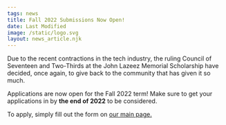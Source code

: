 ```yaml
---
tags: news
title: Fall 2022 Submissions Now Open!
date: Last Modified
image: /static/logo.svg
layout: news_article.njk
---
```


Due to the recent contractions in the tech industry, the ruling Council of Seventeen and Two-Thirds at the John Lazeez Memorial Scholarship have decided, once again, to give back to the community that has given it so much.

Applications are now open for the Fall 2022 term! Make sure to get your applications in by **the end of 2022** to be considered.

To apply, simply fill out the form on [our main page.](/#apply)
